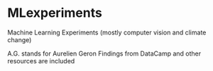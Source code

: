 # MLexperiments
Machine Learning Experiments
(mostly computer vision and climate change)


A.G. stands for Aurelien Geron
Findings from DataCamp and other resources are included
